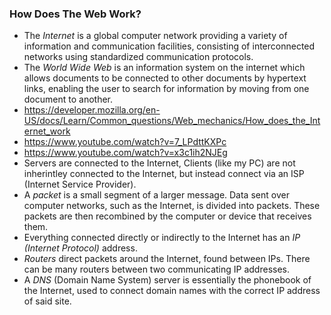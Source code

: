 ### How Does The Web Work?
- The *Internet* is a global computer network providing a variety of information and communication facilities, consisting of interconnected networks using standardized communication protocols. 
- The *World Wide Web* is an information system on the internet which allows documents to be connected to other documents by hypertext links, enabling the user to search for information by moving from one document to another.
- https://developer.mozilla.org/en-US/docs/Learn/Common_questions/Web_mechanics/How_does_the_Internet_work
- https://www.youtube.com/watch?v=7_LPdttKXPc
- https://www.youtube.com/watch?v=x3c1ih2NJEg
- Servers are connected to the Internet, Clients (like my PC) are not inherintley connected to the Internet, but instead connect via an ISP (Internet Service Provider).
- A *packet* is a small segment of a larger message. Data sent over computer networks, such as the Internet, is divided into packets. These packets are then recombined by the computer or device that receives them.
- Everything connected directly or indirectly to the Internet has an *IP (Internet Protocol)* address.
- *Routers* direct packets around the Internet, found between IPs. There can be many routers between two communicating IP addresses.
- A *DNS* (Domain Name System) server is essentially the phonebook of the Internet, used to connect domain names with the correct IP address of said site.